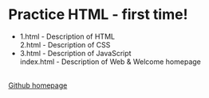 <h1>Practice HTML - first time!</h1>
<ul>
  <li>1.html - Description of HTML<br></li>
  <ii>2.html - Description of CSS<br></ii>
  <li>3.html - Description of JavaScript<br></li>
  index.html - Description of Web & Welcome homepage<br>
</ul>
<br>
<a href="https://red-sprout.github.io/pratice_html/" target="_blank">Github homepage</a>
